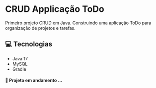 # CRUD Applicação ToDo


Primeiro projeto CRUD em Java. Construindo uma aplicação ToDo para organização de projetos e tarefas.


## 💻 Tecnologias

- Java 17
- MySQL
- Gradle




#### 🌱  Projeto em andamento ...

